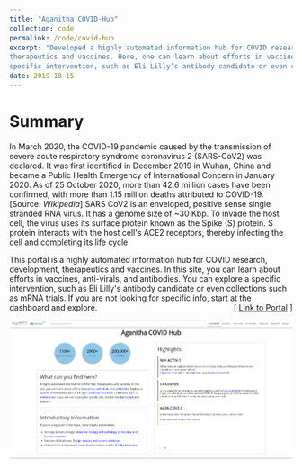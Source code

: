 ```yaml
---
title: "Aganitha COVID-Hub"
collection: code
permalink: /code/covid-hub
excerpt: "Developed a highly automated information hub for COVID research, development,
therapeutics and vaccines. Here, one can learn about efforts in vaccines, anti-virals, and antibodies and explore a
specific intervention, such as Eli Lilly’s antibody candidate or even collections such as mRNA trials."
date: 2019-10-15
---
```

# Summary 
In March 2020, the COVID-19 pandemic caused by the transmission of severe acute respiratory syndrome coronavirus 2 (SARS-CoV2) was declared. It was first identified in December 2019 in Wuhan, China and became a Public Health Emergency of International Concern in January 2020. As of 25 October 2020, more than 42.6 million cases have been confirmed, with more than 1.15 million deaths attributed to COVID-19. [Source: *Wikipedia*] SARS CoV2 is an enveloped, positive sense single stranded RNA virus. It has a genome size of ~30 Kbp. To invade the host cell, the virus uses its surface protein known as the Spike (S) protein. S protein interacts with the host cell's ACE2 receptors, thereby infecting the cell and completing its life cycle. 


This portal is a highly automated information hub for COVID research, development, therapeutics and vaccines. In this site, you can learn about efforts in vaccines, anti-virals, and antibodies. You can explore a specific intervention, such as Eli Lilly's antibody candidate or even collections such as mRNA trials. If you are not looking for specific info, start at the dashboard and explore. <span style="float:right;"> [ [Link to Portal](https://covid.aganitha.ai/) ] </span> 

<img src="../assets/images/aganithacovidhub.png"  style="float:right;"> 